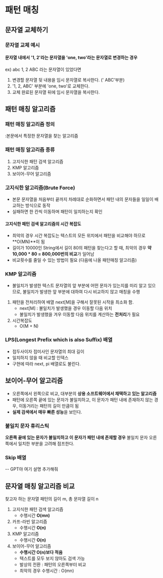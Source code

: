 # 패턴 매칭

## 문자열 교체하기

### 문자열 교체 예시

#### 문자열 내에서 '1, 2'라는 문자열을 'one, two'라는 문자열로 변경하는 경우

ex) abc 1, 2 ABC 라는 문자열이 있었다면

1) 변경할 문자열 뒷 내용을 임시 문자열로 복사한다. (' ABC'부분)
2) '1, 2, ABC' 부분에 'one, two'로 교체한다.
3) 교체 완료된 문자열 뒤에 임시 문자열을 복사한다.

## 패턴 매칭 알고리즘

### 패턴 매칭 알고리즘 정의
:본문에서 특정한 문자열을 찾는 알고리즘

### 패턴 매칭 알고리즘 종류
1. 고지식한 패턴 검색 알고리즘
2. KMP 알고리즘
3. 보이어-무어 알고리즘

### 고지식한 알고리즘(Brute Force)
- 본문 문자열을 처음부터 끝까지 차례대로 순화하면서 패턴 내의 문자들을 일일이 배교하는 방식으로 동작
- 실패하면 한 칸씩 이동하며 패턴이 일치하는지 확인

#### 고지식한 패턴 검색 알고리즘의 시간 복잡도
- 최악의 경우 시간 복잡도는 텍스트의 모든 위치에서 패턴을 비교해야 하므로 **O(MN)**이 됨
- 길이가 10000인 String에서 길이 80의 패턴을 찾는다고 할 때, 최악의 경우 **약 10,000 * 80 = 800,000번의 비교**가 일어남
- 비교횟수를 줄일 수 있는 방법이 필요 (다음에 나올 패턴매칭 알고리즘)

### KMP 알고리즘
- 불일치가 발생한 텍스트 문자열의 앞 부분에 어떤 문자가 있는지를 미리 알고 있으므로, 불일치가 발생한 앞 부분에 대하여 다시 비교하지 않고 매칭을 수행
1. 패턴을 전처리하여 배열 next[M]을 구해서 잘못된 시작을 최소화 함.
    - next[M] : 불일치가 발생했을 경우 이동할 다음 위치
    - 불일치가 발생했을 겨우 이동할 다음 위치를 계산하는 **전처리**가 필요
2. 시간복잡도
    - O(M + N)

### LPS(Longest Prefix which is also Suffix) 배열

- 접두사이자 접미사인 문자열의 최대 길이
- 일치하지 않을 때 비교할 인덱스
- 구현에 따라 next, pi 배열로도 불린다.

## 보이어-무어 알고리즘
- 오른쪽에서 왼쪽으로 비교, 대부분의 **상용 소프트웨어에서 채택하고 있는 알고리즘**
- 패턴에 오른쪽 끝에 있는 문자가 불일치하고, 이 문자가 패턴 내에 존재하지 않는 경우, 이동거리는 패턴의 길이 만큼이 됨
- **실제 검색에서 매우 빠른 성능**을 보인다.

### 불일치 문자 휴리스틱
**오른쪽 끝에 있는 문자가 불일치하고 이 문자가 패턴 내에 존재할 경우**
불일치 문자 오른쪽에서 일치한 부분을 고려해 점프한다.

### Skip 배열
-- GPT야 여기 설명 추가해줘


## 문자열 매칭 알고리즘 비교
 찾고자 하는 문자열 패턴의 길이 m, 총 문자열 길이 n   
 1. 고지식한 패턴 검색 알고리즘    
    - 수행시간 **O(mn)**   
 2. 카프-라빈 알고리즘   
    - 수행시간 **O(n)**   
 3. KMP 알고리즘   
    - 수행시간 **O(n)**   
 4. 보이어-무어 알고리즘   
    - **수행시간 O(n)보다 적음**   
    - 텍스트를 모두 보지 않아도 검색 가능   
    - 발상의 전환 : 패턴의 오른쪽부터 비교   
    - 최악의 경우 수행시간 : O(mn)

